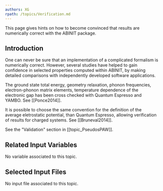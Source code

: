 ```yaml
---
authors: XG
rpath: /topics/Verification.md
---
```

<!--
This file is automatically generated by mksite.py. All changes will be lost.
Change the input yaml files or the python code
-->

This page gives hints on how to become convinced that results are numerically correct with the ABINIT package.

## Introduction

One can never be sure that an implementation of a complicated formalism is
numerically correct. However, several studies have helped to gain confidence
in selected properties computed within ABINIT, by making detailed comparisons
with independently developed software applications.

The ground state total energy, geometry relaxation, phonon frequencies,
electron-phonon matrix elements, temperature dependence of the electronic gap
has been cross checked with Quantum Espresso and YAMBO. See [[Ponce2014]].

It is possible to choose the same convention for the definition of the average
eletrostatic potential, than Quantum Espresso, allowing verification of
results for charged systems. See [[Bruneval2014]].

See the "Validation" section in [[topic_PseudosPAW]].



## Related Input Variables

No variable associated to this topic.

## Selected Input Files

No input file associated to this topic.

